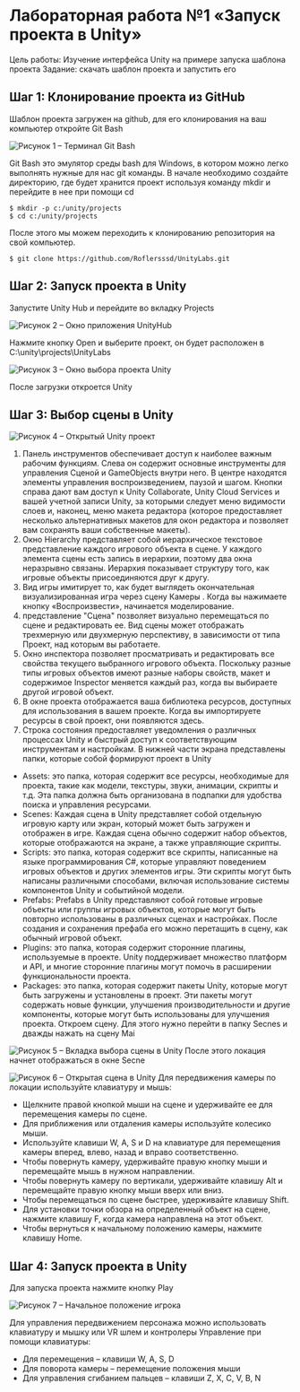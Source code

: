 # Лабораторная работа №1 «Запуск проекта в Unity»
Цель работы: Изучение интерфейса Unity на примере запуска шаблона проекта
Задание: скачать шаблон проекта и запустить его 
## Шаг 1: Клонирование проекта из GitHub
Шаблон проекта загружен на github, для его клонирования на ваш компьютер откройте Git Bash
 
![Рисунок 1 – Терминал Git Bash](laba1_imgs/Picture1.png)

Git Bash это эмулятор среды bash для Windows, в котором можно легко выполнять нужные для нас git команды.
В начале необходимо создайте директорию, где будет хранится проект используя команду mkdir и перейдите в нее при помощи cd

```
$ mkdir -p c:/unity/projects
$ cd c:/unity/projects
```

После этого мы можем переходить к клонированию репозитория на свой компьютер.
```
$ git clone https://github.com/Roflersssd/UnityLabs.git
```
## Шаг 2: Запуск проекта в Unity
Запустите Unity Hub и перейдите во вкладку Projects
 
![Рисунок 2 – Окно приложения UnityHub](laba1_imgs/Picture2.png)

Нажмите кнопку Open и выберите проект, он будет расположен в C:\unity\projects\UnityLabs
 
![Рисунок 3 – Окно выбора проекта Unity](laba1_imgs/Picture3.png)

После загрузки откроется Unity
## Шаг 3: Выбор сцены в Unity
 
![Рисунок 4 – Открытый Unity проект](laba1_imgs/Picture4.png)

1) Панель инструментов обеспечивает доступ к наиболее важным рабочим функциям. Слева он содержит 
основные инструменты для управления Сценой
 и GameObjects
 внутри него. В центре находятся элементы управления воспроизведением, паузой и шагом. Кнопки справа 
 дают вам доступ к Unity Collaborate, Unity Cloud Services и вашей учетной записи Unity, за которыми 
 следует меню видимости слоев и, наконец, меню макета редактора (которое предоставляет несколько 
 альтернативных макетов для окон редактора и позволяет вам сохранять ваши собственные макеты).
2) Окно Hierarchy представляет собой иерархическое текстовое представление каждого игрового объекта 
в сцене. У каждого элемента сцены есть запись в иерархии, поэтому два окна неразрывно связаны. 
Иерархия показывает структуру того, как игровые объекты присоединяются друг к другу.
3) Вид игры имитирует то, как будет выглядеть окончательная визуализированная игра через сцену 
Камеры
. Когда вы нажимаете кнопку «Воспроизвести», начинается моделирование.
4) представление "Сцена" позволяет визуально перемещаться по сцене и редактировать ее. Вид сцены
 может отображать трехмерную или двухмерную перспективу, в зависимости от типа Проект, над которым 
 вы работаете.
5) Окно инспектора позволяет просматривать и редактировать все свойства текущего выбранного игрового 
объекта. Поскольку разные типы игровых объектов имеют разные наборы свойств, макет и содержимое Inspector
 меняется каждый раз, когда вы выбираете другой игровой объект.
6) В окне проекта отображается ваша библиотека ресурсов, доступных для использования в вашем проекте. 
Когда вы импортируете ресурсы в свой проект, они появляются здесь.
7) Строка состояния предоставляет уведомления о различных процессах Unity и быстрый доступ к соответствующим 
инструментам и настройкам.
В нижней части экрана представлены папки, которые собой формируют проект в Unity
+	Assets: это папка, которая содержит все ресурсы, необходимые для проекта, такие как модели, текстуры, звуки, 
анимации, скрипты и т.д. Эта папка должна быть организована в подпапки для удобства поиска и управления ресурсами.
+	Scenes: Каждая сцена в Unity представляет собой отдельную игровую карту или экран, который может быть загружен 
и отображен в игре. Каждая сцена обычно содержит набор объектов, которые отображаются на экране, 
а также управляющие скрипты.
+	Scripts: это папка, которая содержит все скрипты, написанные на языке программирования C#, которые управляют 
поведением игровых объектов и других элементов игры. Эти скрипты могут быть написаны различными способами, 
включая использование системы компонентов Unity и событийной модели.
+	Prefabs: Prefabs в Unity представляют собой готовые игровые объекты или группы игровых объектов, которые могут 
быть повторно использованы в различных сценах и настройках. После создания и сохранения префаба его можно перетащить 
в сцену, как обычный игровой объект.
+	Plugins: это папка, которая содержит сторонние плагины, используемые в проекте. Unity поддерживает множество 
платформ и API, и многие сторонние плагины могут помочь в расширении функциональности проекта.
+	Packages: это папка, которая содержит пакеты Unity, которые могут быть загружены и установлены в проект. Эти 
пакеты могут содержать новые функции, улучшения производительности и другие компоненты, которые могут быть 
использованы для улучшения проекта.
Откроем сцену. Для этого нужно перейти в папку Secnes и дважды нажать на сцену Mai 
 
![Рисунок 5 – Вкладка выбора сцены в Unity](laba1_imgs/Picture5.png)
После этого локация начнет отображаться в окне Secne
 
![Рисунок 6 – Открытая сцена в Unity](laba1_imgs/Picture6.png)
Для передвижения камеры по локации используйте клавиатуру и мышь:
+	Щелкните правой кнопкой мыши на сцене и удерживайте ее для перемещения камеры по сцене.
+	Для приближения или отдаления камеры используйте колесико мыши.
+	Используйте клавиши W, A, S и D на клавиатуре для перемещения камеры вперед, влево, назад и вправо соответственно.
+	Чтобы повернуть камеру, удерживайте правую кнопку мыши и перемещайте мышь в нужном направлении.
+	Чтобы повернуть камеру по вертикали, удерживайте клавишу Alt и перемещайте правую кнопку мыши вверх или вниз.
+	Чтобы перемещаться по сцене быстрее, удерживайте клавишу Shift.
+	Для установки точки обзора на определенный объект на сцене, нажмите клавишу F, когда камера направлена на этот объект.
+	Чтобы вернуться к начальному положению камеры, нажмите клавишу Home.


## Шаг 4: Запуск проекта в Unity
Для запуска проекта нажмите кнопку Play
 
![Рисунок 7 – Начальное положение игрока](laba1_imgs/Picture7.png)

Для управления передвижением персонажа можно использовать клавиатуру и мышку или VR шлем и контролеры
Управление при помощи клавиатуры:	
+	Для перемещения – клавиши W, A, S, D
+	Для поворота камеры – перемещение положения мыши
+	Для управления сгибанием пальцев – клавиши Z, X, C, V, B, N
